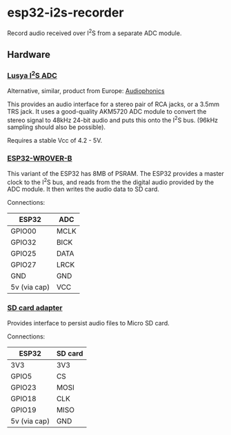 # esp32-i2s-recorder
Record audio received over I<sup>2</sup>S from a separate ADC module.

## Hardware

### [Lusya I<sup>2</sup>S ADC](https://www.aliexpress.com/item/1005001689599237.html)

Alternative, similar, product from Europe: [Audiophonics](https://www.audiophonics.fr/en/devices-hifi-audio-adc/adc-analog-to-digital-converter-akm5720-i2s-24bit-96khz-p-13351.html)

This provides an audio interface for a stereo pair of RCA jacks, or a 3.5mm TRS jack. It uses a good-quality AKM5720 ADC module to convert the stereo signal to 48kHz 24-bit audio and puts this onto the I<sup>2</sup>S bus. (96kHz sampling should also be possible).

Requires a stable Vcc of 4.2 - 5V.

### [ESP32-WROVER-B](https://www.espressif.com/sites/default/files/documentation/esp32-wrover-b_datasheet_en.pdf)

This variant of the ESP32 has 8MB of PSRAM. The ESP32 provides a master clock to the I<sup>2</sup>S bus, and reads from the the digital audio provided by the ADC module. It then writes the audio data to SD card.

Connections:

| ESP32  | ADC   |
|--------|-------|
| GPIO00 | MCLK  |
| GPIO32 | BICK |
| GPIO25 | DATA |
| GPIO27 | LRCK |
| GND    | GND  |
| 5v (via cap) | VCC |

### [SD card adapter](https://www.aliexpress.com/item/32867572635.html)

Provides interface to persist audio files to Micro SD card. 

Connections:

| ESP32  | SD card   |
|--------|-------|
| 3V3 | 3V3  |
| GPIO5 | CS |
| GPIO23 | MOSI |
| GPIO18 | CLK |
| GPIO19   | MISO  |
| 5v (via cap) | GND |
